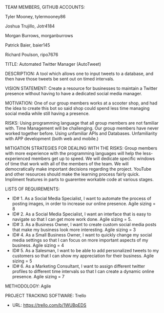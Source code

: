 TEAM MEMBERS,   GITHUB ACCOUNTS:

Tyler Mooney,   tylermooney86

Joshua Trujillo,   Jotr4184

Morgan Burrows,   morganburrows

Patrick Baier,   baier145

Richard Poulson,   ripo7676

TITLE: Automated Twitter Manager (AutoTweet)

DESCRIPTION: A tool which allows one to input tweets to a database, and then have those tweets be sent out on timed intervals.

VISION STATEMENT: Create a resource for businesses to maintain a Twitter presence without having to have a dedicated social media manager.

MOTIVATION: One of our group members works at a scooter shop, and had the idea to create this bot so said shop could spend less time managing social media while still having a presence.  

RISKS: Using programming language that all group members are not familiar with.
       Time Management will be challenging.
       Our group members have never worked together before.
       Using unfamiliar APIs and Databases.
       Unfamiliarity with APP development (both web and mobile.)


MITIGATION STRATEGIES FOR DEALING WITH THE RISKS:
      Group members with more experience with the programming languages will help the less-experienced members get up to speed.
      We will dedicate specific windows of time that work with all of the members of the team.
      We will democratically make important decisions regarding the project.
      YouTube and other resources should make the learning process fairly quick.
      Impliment features in parts to guarentee workable code at various stages.

LISTS OF REQUIREMENTS:

-  ID# 1.  As a Social Media Specialist, I want to automate the process of posting images, in order to increase our online presence.  Agile sizing = 8
-  ID# 2.  As a Social Media Specialist, I want an interface that is easy to navigate so that I can get more work done.  Agile sizing = 5.
-  ID# 3.  As a Business Owner, I want to create custom social media posts that make my business look more interesting.  Agile sizing = 3
-  ID# 4.  As a Small Business Owner, I want to quickly change my social media settings so that I can focus on more important aspects of my business.  Agile sizing = 4
-  ID# 5.  As a Salesman, I want to be able to add personalized tweets to my customers so that I can show my appreciation for their business.  Agile sizing = 5
-  ID# 6.  As a Marketing Consultant, I want to assign different twitter profiles to different time intervals so that I can create a dynamic online presence.  Agile sizing = 7

METHODOLOGY: Agile

PROJECT TRACKING SOFTWARE: Trello

- URL: https://trello.com/b/1WUBpEDS
